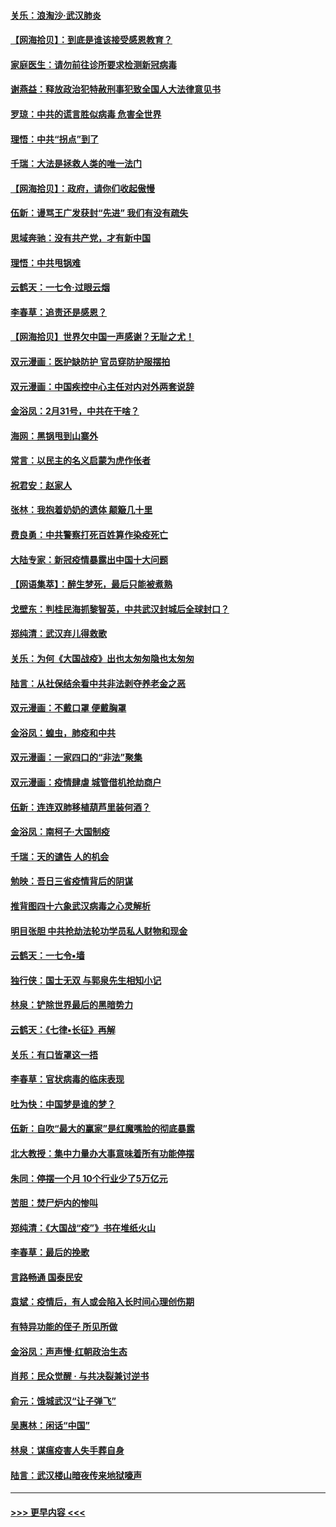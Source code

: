 #### [关乐：浪淘沙·武汉肺炎](../pages/nsc993/n11931792.md?t=03112031) 
#### [【网海拾贝】：到底是谁该接受感恩教育？](../pages/nsc993/n11931552.md?t=03112031) 
#### [家庭医生：请勿前往诊所要求检测新冠病毒](../pages/nsc993/n11929190.md?t=03112031) 
#### [谢燕益：释放政治犯特赦刑事犯致全国人大法律意见书](../pages/nsc993/n11928978.md?t=03112031) 
#### [罗琼：中共的谎言胜似病毒 危害全世界](../pages/nsc993/n11922636.md?t=03112031) 
#### [理悟：中共“拐点”到了](../pages/nsc993/n11928496.md?t=03112031) 
#### [千瑞：大法是拯救人类的唯一法门](../pages/nsc993/n11927637.md?t=03112031) 
#### [【网海拾贝】：政府，请你们收起傲慢](../pages/nsc993/n11926932.md?t=03112031) 
#### [伍新：谩骂王广发获封“先进” 我们有没有疏失](../pages/nsc993/n11926101.md?t=03112031) 
#### [思域奔驰：没有共产党，才有新中国](../pages/nsc993/n11926058.md?t=03112031) 
#### [理悟：中共甩锅难](../pages/nsc993/n11925355.md?t=03112031) 
#### [云鹤天：一七令·过眼云烟](../pages/nsc993/n11925284.md?t=03112031) 
#### [李春草：追责还是感恩？](../pages/nsc993/n11925274.md?t=03112031) 
#### [【网海拾贝】世界欠中国一声感谢？无耻之尤！](../pages/nsc993/n11925239.md?t=03112031) 
#### [双元漫画：医护缺防护 官员穿防护服摆拍](../pages/nsc993/n11923899.md?t=03112031) 
#### [双元漫画：中国疾控中心主任对内对外两套说辞](../pages/nsc993/n11921994.md?t=03112031) 
#### [金浴凤：2月31号，中共在干啥？](../pages/nsc993/n11922706.md?t=03112031) 
#### [海网：黑锅甩到山寨外](../pages/nsc993/n11922688.md?t=03112031) 
#### [常言：以民主的名义启蒙为虎作伥者](../pages/nsc993/n11922217.md?t=03112031) 
#### [祝君安：赵家人](../pages/nsc993/n11922209.md?t=03112031) 
#### [张林：我抱着奶奶的遗体 颠簸几十里](../pages/nsc993/n11920945.md?t=03112031) 
#### [费良勇：中共警察打死百姓算作染疫死亡](../pages/nsc993/n11919264.md?t=03112031) 
#### [大陆专家：新冠疫情暴露出中国十大问题](../pages/nsc993/n11919187.md?t=03112031) 
#### [【网语集萃】：醉生梦死，最后只能被煮熟](../pages/nsc993/n11918994.md?t=03112031) 
#### [戈壁东：判桂民海抓黎智英，中共武汉封城后全球封口？](../pages/nsc993/n11917982.md?t=03112031) 
#### [郑纯清：武汉弃儿得救歌](../pages/nsc993/n11917881.md?t=03112031) 
#### [关乐：为何《大国战疫》出也太匆匆隐也太匆匆](../pages/nsc993/n11917792.md?t=03112031) 
#### [陆言：从社保结余看中共非法剥夺养老金之恶](../pages/nsc993/n11917084.md?t=03112031) 
#### [双元漫画：不戴口罩 便戴胸罩](../pages/nsc993/n11916447.md?t=03112031) 
#### [金浴凤：蝗虫，肺疫和中共](../pages/nsc993/n11916904.md?t=03112031) 
#### [双元漫画：一家四口的“非法”聚集](../pages/nsc993/n11916378.md?t=03112031) 
#### [双元漫画：疫情肆虐 城管借机抢劫商户](../pages/nsc993/n11916310.md?t=03112031) 
#### [伍新：连连双肺移植葫芦里装何酒？](../pages/nsc993/n11913667.md?t=03112031) 
#### [金浴凤：南柯子·大国制疫](../pages/nsc993/n11913657.md?t=03112031) 
#### [千瑞：天的谴告  人的机会](../pages/nsc993/n11913309.md?t=03112031) 
#### [勉映：吾日三省疫情背后的阴谋](../pages/nsc993/n11913079.md?t=03112031) 
#### [推背图四十六象武汉病毒之心灵解析](../pages/nsc993/n11911761.md?t=03112031) 
#### [明目张胆 中共抢劫法轮功学员私人财物和现金](../pages/nsc993/n11910262.md?t=03112031) 
#### [云鹤天：一七令▪墙](../pages/nsc993/n11910627.md?t=03112031) 
#### [独行侠：国士无双 与郭泉先生相知小记](../pages/nsc993/n11910613.md?t=03112031) 
#### [林泉：铲除世界最后的黑暗势力](../pages/nsc993/n11909320.md?t=03112031) 
#### [云鹤天：《七律▪长征》再解](../pages/nsc993/n11909327.md?t=03112031) 
#### [关乐：有口皆罩这一捂](../pages/nsc993/n11908393.md?t=03112031) 
#### [李春草：官状病毒的临床表现](../pages/nsc993/n11908339.md?t=03112031) 
#### [吐为快：中国梦是谁的梦？](../pages/nsc993/n11906564.md?t=03112031) 
#### [伍新：自吹“最大的赢家”是红魔嘴脸的彻底暴露](../pages/nsc993/n11906407.md?t=03112031) 
#### [北大教授：集中力量办大事意味着所有功能停摆](../pages/nsc993/n11904800.md?t=03112031) 
#### [朱同：停摆一个月 10个行业少了5万亿元](../pages/nsc993/n11904498.md?t=03112031) 
#### [苦胆：焚尸炉内的惨叫](../pages/nsc993/n11904479.md?t=03112031) 
#### [郑纯清：《大国战“疫”》书在堆纸火山](../pages/nsc993/n11904450.md?t=03112031) 
#### [李春草：最后的挽歌](../pages/nsc993/n11904441.md?t=03112031) 
#### [言路畅通 国泰民安](../pages/nsc993/n11904222.md?t=03112031) 
#### [袁斌：疫情后，有人或会陷入长时间心理创伤期](../pages/nsc993/n11901514.md?t=03112031) 
#### [有特异功能的侄子 所见所做](../pages/nsc993/n11901154.md?t=03112031) 
#### [金浴凤：声声慢‧红朝政治生态](../pages/nsc993/n11899553.md?t=03112031) 
#### [肖邦：民众觉醒 · 与共决裂兼讨逆书](../pages/nsc993/n11898435.md?t=03112031) 
#### [俞元：饿城武汉“让子弹飞”](../pages/nsc993/n11898344.md?t=03112031) 
#### [吴惠林：闲话“中国”](../pages/nsc993/n11898182.md?t=03112031) 
#### [林泉：谋瘟疫害人失手葬自身](../pages/nsc993/n11897892.md?t=03112031) 
#### [陆言：武汉楼山暗夜传来地狱嚎声](../pages/nsc993/n11897033.md?t=03112031) 

----
#### [ >>> 更早内容 <<< ](../indexes/nsc993-earlier.md)
